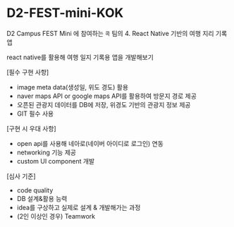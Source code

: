 # D2-FEST-mini-KOK
D2 Campus FEST Mini 에 참여하는 `콕` 팀의 4. React Native 기반의 여행 지리 기록 앱

react native를 활용해 여행 일지 기록용 앱을 개발해보기

[필수 구현 사항] 
- image meta data(생성일, 위도 경도) 활용
- naver maps API or google maps API를 활용하여 방문지 경로 제공
- 오픈된 관광지 데이터를 DB에 저장, 위경도 기반의 관광지 정보 제공
- GIT 필수 사용

[구현 시 우대 사항] 
- open api를 사용해 네아로(네이버 아이디로 로그인) 연동
- networking 기능 제공
- custom UI component 개발

[심사 기준] 
- code quality
- DB 설계&활용 능력
- idea를 구상하고 실제로 설계 & 개발해가는 과정
- (2인 이상인 경우) Teamwork
